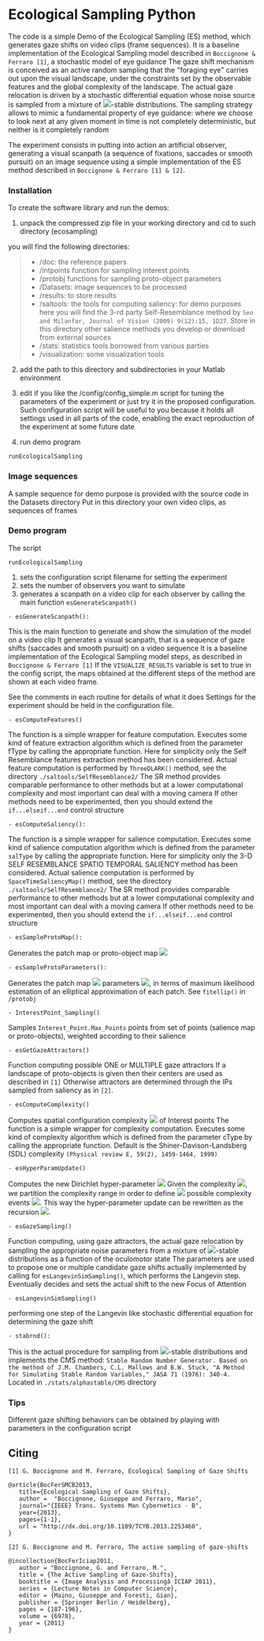 # Ecological Sampling Python

The code is a simple Demo of the Ecological Sampling (ES) method,
which generates gaze shifts on video clips (frame sequences).
It is a baseline implementation of the Ecological Sampling model described in
```Boccignone & Ferraro [1]```, a stochastic model of eye guidance
The gaze shift mechanism is conceived as  an active random sampling  that
the "foraging eye" carries out upon the visual landscape,
under the constraints set by the  observable features   and the
global complexity of the  landscape.
The actual  gaze relocation is  driven by a stochastic differential equation
whose noise source is sampled from a mixture of <img src="https://render.githubusercontent.com/render/math?math=\alpha">-stable distributions.
The sampling strategy  allows to mimic a fundamental property of  eye guidance:
where we choose to look next at any given moment in time is not completely deterministic,
but neither is it completely random

The experiment consists in putting into action an  artificial observer, generating a visual scanpath
(a sequence of fixations, saccades or smooth pursuit) on an image sequence using a simple implementation of the
ES method described in ```Boccignone & Ferraro [1] & [2]```.


### Installation

To  create the software library and run the demos:

1) unpack the compressed zip file in your working directory and cd to such directory (ecosampling)

you will find the following directories:

> - /doc: 		the reference papers
> - /intpoints            function for sampling interest points
> - /protobj              functions for sampling proto-object parameters
> - /Datasets: 		image sequences  to be processed
> - /results: 		to store  results
> - /saltools:            the tools for computing saliency: for demo purposes here you will find the 3-rd party Self-Resemblance method by ```Seo and Milanfar, Journal of Vision (2009) 9(12):15, 1D27```. Store in this directory other salience methods you develop or download from external sources
> - /stats:               statistics tools borrowed from various parties
> - /visualization: 	some visualization tools

2) add the path to this directory and subdirectories in your Matlab environment

3) edit if you like the /config/config_simple.m script for tuning the parameters of the experiment
or just try it in the proposed configuration. Such configuration script will be useful to you  because
it holds  all settings used in all parts of the code, enabling the exact
reproduction of the experiment at some future date

4) run demo program
```
runEcologicalSampling
```

### Image sequences

A sample sequence for demo purpose is provided with the source code in the Datasets directory
Put in this directory your own video clips, as sequences of frames

### Demo program

The script
```
runEcologicalSampling
```

1) sets the configuration script filename for setting the experiment
2) sets the number of observers you want to simulate
3) generates a scanpath on a video clip for each observer by calling the main function ```esGenerateScanpath()```

```
- esGenerateScanpath():
```
   This is the main function to generate and show the simulation of the model on a video clip
   It generates a visual scanpath, that is a sequence of gaze shifts (saccades and smooth pursuit) on a video sequence
   It is a baseline implementation of the Ecological Sampling model steps, as described in ```Boccignone & Ferraro [1]```
   If the ```VISUALIZE_RESULTS``` variable is set to true in the config script, the maps obtained at the different steps
   of the method are shown at each video frame.

   See the comments in each routine for details of what it does
   Settings for the experiment should be held in the configuration
   file.

```
- esComputeFeatures()
```
  The function is a simple wrapper for feature computation. Executes some kind
  of feature extraction algorithm which is defined from the parameter
  fType by calling the appropriate function.
  Here for simplicity only the Self Resemblance features extraction method has been considered.
  Actual feature computation is performed by ```ThreeDLARK()``` method, see the directory ```./saltools/SelfResemblance2/```
  The SR method provides comparable performance to other methods but at
  a lower computational complexity and most important can deal with a moving camera
  If other methods need to be experimented, then you should extend the ```if...elseif...end```
  control structure

```
- esComputeSaliency():
```
   The function is a simple wrapper for salience computation. Executes some kind
   of salience computation algorithm which is defined from the parameter
   ```salType``` by calling the appropriate function. Here for simplicity only
   the 3-D SELF RESEMBLANCE SPATIO TEMPORAL SALIENCY method has been considered.
   Actual salience computation is performed by ```SpaceTimeSaliencyMap()``` method, see the directory ```./saltools/SelfResemblance2/```
   The SR method provides comparable performance to other methods but at
   a lower computational complexity and most important can deal with a moving camera
   If other methods need to be experimented, then you should extend the ```if...elseif...end```
   control structure


```
- esSampleProtoMap():
```
   Generates the patch map or proto-object map <img src="https://render.githubusercontent.com/render/math?math=M(t)">

```
- esSampleProtoParameters():
```
   Generates the patch map <img src="https://render.githubusercontent.com/render/math?math=M(t)"> parameters <img src="https://render.githubusercontent.com/render/math?math=\theta_p">, in terms of maximum likelihood estimation
   of an elliptical approximation of each patch.
   See ```fitellip()``` in ```/protobj```

```
- InterestPoint_Sampling()
```
   Samples ```Interest_Point.Max_Points``` points from set of points (salience map or proto-objects),
   weighted according to their salience

```
- esGetGazeAttractors()
```
   Function computing possible ONE or MULTIPLE gaze attractors
   If a landscape of proto-objects is given then their centers are used as described in ```[1]```
   Otherwise attractors are determined through the IPs sampled from saliency as in ```[2]```.

```
- esComputeComplexity()
```
   Computes spatial configuration complexity <img src="https://render.githubusercontent.com/render/math?math=C(t)"> of Interest points
   The function is a simple wrapper for complexity computation. Executes some kind
   of complexity algorithm which is defined from the parameter
   cType by calling the appropriate function.
   Default is the Shiner-Davison-Landsberg (SDL) complexity ```(Physical review E, 59(2), 1459-1464, 1999)```

```
- esHyperParamUpdate()
```
   Computes the new Dirichlet hyper-parameter <img src="https://render.githubusercontent.com/render/math?math=\nu_{k}(t)">
   Given the complexity <img src="https://render.githubusercontent.com/render/math?math=\mathcal{C}(t)">,  we partition the complexity range in order to define
   <img src="https://render.githubusercontent.com/render/math?math=K"> possible complexity events <img src="https://render.githubusercontent.com/render/math?math=\{E_{\mathcal{C}(t)}=k\}_{k=1}^{K}">.
  This way the hyper-parameter update    can be rewritten as the recursion
        <img src="https://render.githubusercontent.com/render/math?math=\nu_{k}(t)= \nu_k(t-1) +\left[ E_{\mathcal{C}(t)} = k \right], k=1,\cdots,K">.

```
- esGazeSampling()
```
   Function computing, using gaze attractors,  the actual  gaze relocation by  sampling the appropriate
   noise parameters from a mixture of <img src="https://render.githubusercontent.com/render/math?math=\alpha">-stable distributions as a function of the oculomotor state
   The parameters are used to propose one or multiple candidate gaze shifts actually implemented by
   calling for ```esLangevinSimSampling()```, which performs the Langevin step.
   Eventually decides and sets the actual shift to the new Focus of Attention

```
- esLangevinSimSampling()
```
   performing one step of the Langevin like stochastic differential equation
   for determining the gaze shift

```
- stabrnd():
```
   This is the actual procedure for sampling from <img src="https://render.githubusercontent.com/render/math?math=\alpha">-stable distributions and implements the CMS method:
   ```Stable Random Number Generator. Based on the method of J.M. Chambers, C.L. Mallows and B.W. Stuck, "A Method for Simulating Stable Random Variables," JASA 71 (1976): 340-4.```
   Located in ```./stats/alphastable/CMS``` directory

### Tips

Different gaze shifting behaviors can be obtained by playing with parameters in the configuration script

## Citing

```[1] G. Boccignone and M. Ferraro, Ecological Sampling of Gaze Shifts```

```
@article{BocFerSMCB2013,
   title={Ecological Sampling of Gaze Shifts},
   author =  "Boccignone, Giuseppe and Ferraro, Mario",
   journal="{IEEE} Trans. Systems Man Cybernetics - B",
   year={2013},
   pages={1-1},
   url = "http://dx.doi.org/10.1109/TCYB.2013.2253460",
}
```

```[2] G. Boccignone and M. Ferraro, The active sampling of gaze-shifts```

```
@incollection{BocFerIciap2011,
   author = "Boccignone, G. and Ferraro, M.",
   title = {The Active Sampling of Gaze-Shifts},
   booktitle = {Image Analysis and Processingâ ICIAP 2011},
   series = {Lecture Notes in Computer Science},
   editor = {Maino, Giuseppe and Foresti, Gian},
   publisher = {Springer Berlin / Heidelberg},
   pages = {187-196},
   volume = {6978},
   year = {2011}
}
```



